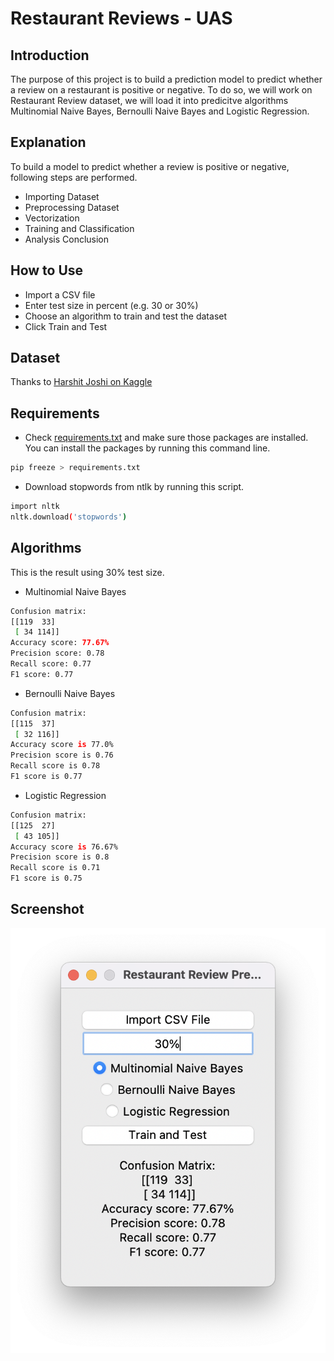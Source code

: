 # Restaurant Reviews - UAS

## Introduction
The purpose of this project is to build a prediction model to predict whether a review on a restaurant is positive or negative. To do so, we will work on Restaurant Review dataset, we will load it into predicitve algorithms Multinomial Naive Bayes, Bernoulli Naive Bayes and Logistic Regression.

## Explanation
To build a model to predict whether a review is positive or negative, following steps are performed.
- Importing Dataset
- Preprocessing Dataset
- Vectorization
- Training and Classification
- Analysis Conclusion

## How to Use
- Import a CSV file
- Enter test size in percent (e.g. 30 or 30%)
- Choose an algorithm to train and test the dataset
- Click Train and Test

## Dataset
Thanks to [Harshit Joshi on Kaggle](https://www.kaggle.com/hj5992/restaurantreviews)

## Requirements
- Check [requirements.txt](https://github.com/jacenyang/restaurant-reviews-uas/blob/master/requirements.txt) and make sure those packages are installed. You can install the packages by running this command line.
```sh
pip freeze > requirements.txt 
```
- Download stopwords from ntlk by running this script.
```sh
import nltk
nltk.download('stopwords')
```

## Algorithms
This is the result using 30% test size.
- Multinomial Naive Bayes
```sh
Confusion matrix:
[[119  33]
 [ 34 114]]
Accuracy score: 77.67%
Precision score: 0.78
Recall score: 0.77
F1 score: 0.77
```
- Bernoulli Naive Bayes
```sh
Confusion matrix:
[[115  37]
 [ 32 116]]
Accuracy score is 77.0%
Precision score is 0.76
Recall score is 0.78
F1 score is 0.77
```
- Logistic Regression
```sh
Confusion matrix:
[[125  27]
 [ 43 105]]
Accuracy score is 76.67%
Precision score is 0.8
Recall score is 0.71
F1 score is 0.75
```

## Screenshot
![screenshot](screenshot.png)
